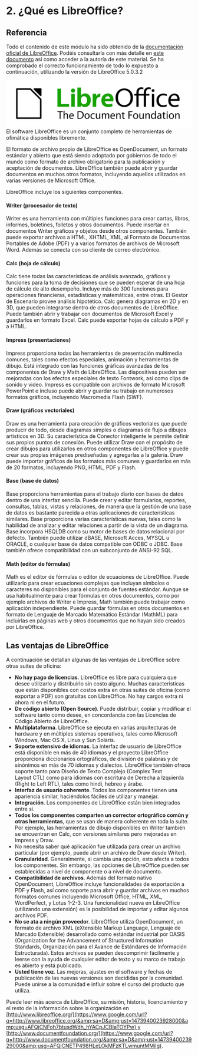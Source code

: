 
# 2. ¿Qué es LibreOffice?

## Referencia

Todo el contenido de este módulo ha sido obtenido de la [documentación oficial de LibreOffice](https://wiki.documentfoundation.org/Documentation/es). Podéis consultarla con más detalle en [este documento](https://wiki.documentfoundation.org/images/b/b9/0100GS3-PrimerosPasosConLibO.pdf) así como acceder a la autoría de este material. Se ha comprobado el correcto funcionamiento de todo lo expuesto a continuación, utilizando la versión de LibreOffice 5.0.3.2 

![](img/image06.png)
El software LibreOffice es un conjunto completo de herramientas de ofimática disponibles libremente.

El formato de archivo propio de LibreOffice es OpenDocument, un formato estándar y abierto que está siendo adoptado por gobiernos de todo el mundo como formato de archivo obligatorio para la publicación y aceptación de documentos. LibreOffice también puede abrir y guardar documentos en muchos otros formatos, incluyendo aquellos utilizados en varias versiones de Microsoft Office.

LibreOffice incluye los siguientes componentes.

#### Writer (procesador de texto)

Writer es una herramienta con múltiples funciones para crear cartas, libros, informes, boletines, folletos y otros documentos. Puede insertar en documentos Writer gráficos y objetos desde otros componentes. También puede exportar archivos a HTML, XHTML, XML, al Formato de Documentos Portables de Adobe (PDF) y a varios formatos de archivos de Microsoft Word. Además se conecta con su cliente de correo electrónico.

#### Calc (hoja de cálculo)

Calc tiene todas las características de análisis avanzado, gráficos y funciones para la toma de decisiones que se pueden esperar de una hoja de cálculo de alto desempeño. Incluye más de 300 funciones para operaciones financieras, estadísticas y matemáticas, entre otras. El Gestor de Escenario provee análisis hipotético. Calc genera diagramas en 2D y en 3D, que pueden integrarse dentro de otros documentos de LibreOffice. Puede también abrir y trabajar con documentos de Microsoft Excel y guardarlos en formato Excel. Calc puede exportar hojas de cálculo a PDF y a HTML.

#### Impress (presentaciones)

Impress proporciona todas las herramientas de presentación multimedia comunes, tales como efectos especiales, animación y herramientas de dibujo. Está integrado con las funciones gráficas avanzadas de los componentes de Draw y Math de LibreOffice. Las diapositivas pueden ser mejoradas con los efectos especiales de texto Fontwork, así como clips de sonido y video. Impress es compatible con archivos de formato Microsoft PowerPoint e incluso puede abrir y guardar su trabajo en numerosos formatos gráficos, incluyendo Macromedia Flash (SWF).

#### Draw (gráficos vectoriales)

Draw es una herramienta para creación de gráficos vectoriales que puede producir de todo, desde diagramas simples o diagramas de flujo a dibujos artísticos en 3D. Su característica de Conector inteligente le permite definir sus propios puntos de conexión. Puede utilizar Draw con el propósito de crear dibujos para utilizarlos en otros componentes de LibreOffice y puede crear sus propias imágenes prediseñadas y agregarlas a la galería. Draw puede importar gráficos de los formatos más comunes y guardarlos en más de 20 formatos, incluyendo PNG, HTML, PDF y Flash.

#### Base (base de datos)

Base proporciona herramientas para el trabajo diario con bases de datos dentro de una interfaz sencilla. Puede crear y editar formularios, reportes, consultas, tablas, vistas y relaciones, de manera que la gestión de una base de datos es bastante parecida a otras aplicaciones de características similares. Base proporciona varias características nuevas, tales como la habilidad de analizar y editar relaciones a partir de la vista de un diagrama. Base incorpora HSQLDB como su motor de bases de datos relacional por defecto. También puede utilizar dBASE, Microsoft Acces, MYSQL u ORACLE, o cualquier base de datos compatible con ODBC o JDBC. Base también ofrece compatibilidad con un subconjunto de ANSI-92 SQL.

#### Math (editor de fórmulas)

Math es el editor de fórmulas o editor de ecuaciones de LibreOffice. Puede utilizarlo para crear ecuaciones complejas que incluyan símbolos o caracteres no disponibles para el conjunto de fuentes estándar. Aunque se usa habitualmente para crear fórmulas en otros documentos, como por ejemplo archivos de Writer e Impress, Math también puede trabajar como aplicación independiente. Puede guardar fórmulas en otros documentos en formato de Lenguaje de Marcado Matemático Estándar (MathML) para incluirlas en páginas web y otros documentos que no hayan sido creados por LibreOffice.



## Las ventajas de LibreOffice

A continuación se detallan algunas de las ventajas de LibreOffice sobre otras suites de oficina:

- **No hay pago de licencias**. LibreOffice es libre para cualquiera que desee utilizarlo y distribuirlo sin costo alguno. Muchas características que están disponibles con costos extra en otras suites de oficina (como exportar a PDF) son gratuitas con LibreOffice. No hay cargos extra ni ahora ni en el futuro.
- **De código abierto (Open Source)**. Puede distribuir, copiar y modificar el software tanto como desee, en concordancia con las Licencias de Código Abierto de LibreOffice.
- **Multiplataforma**. LibreOffice se ejecuta en varias arquitecturas de hardware y en múltiples sistemas operativos, tales como Microsoft Windows, Mac OS X, Linux y Sun Solaris.
- **Soporte extensivo de idiomas**. La interfaz de usuario de LibreOffice está disponible en más de 40 idiomas y el proyecto LibreOffice proporciona diccionarios ortográficos, de división de palabras y de sinónimos en más de 70 idiomas y dialectos. LibreOffice también ofrece soporte tanto para Diseño de Texto Complejo (Complex Text Layout CTL) como para idiomas con escritura de Derecha a Izquierda (Right to Left RTL), tales como hindi, hebreo y árabe.
- **Interfaz de usuario coherente**. Todos los componentes tienen una apariencia similar, haciéndolos fáciles de utilizar y manejar.
- **Integración**. Los componentes de LibreOffice están bien integrados entre sí.
- **Todos los componentes comparten un corrector ortográfico común y otras herramientas**, que se usan de manera coherente en toda la suite. Por ejemplo, las herramientas de dibujo disponibles en Writer también se encuentran en Calc, con versiones similares pero mejoradas en Impress y Draw.
- No necesita saber qué aplicación fue utilizada para crear un archivo particular (por ejemplo, puede abrir un archivo de Draw desde Writer).
- **Granularidad**. Generalmente, si cambia una opción, esto afecta a todos los componentes. Sin embargo, las opciones de LibreOffice pueden ser establecidas a nivel de componente o a nivel de documento.
- **Compatibilidad de archivos**. Además del formato nativo OpenDocument, LibreOffice incluye funcionalidades de exportación a PDF y Flash, así como soporte para abrir y guardar archivos en muchos formatos comunes incluyendo Microsoft Office, HTML, XML, WordPerfect, y Lotus 1-2-3. Una funcionalidad nueva en LibreOffice (utilizando una extensión) es la posibilidad de importar y editar algunos archivos PDF.
- **No se ata a ningún proveedor**. LibreOffice utiliza OpenDocument, un formato de archivo XML (eXtensible Markup Language, Lenguaje de Marcado Extensible) desarrollado como estándar industrial por OASIS (Organization for the Advancement of Structured Information Standards, Organización para el Avance de Estándares de Información Estructurada). Estos archivos se pueden descomprimir fácilmente y leerse con la ayuda de cualquier editor de texto y su marco de trabajo es abierto y está publicado.
- **Usted tiene voz**. Las mejoras, ajustes en el software y fechas de publicación de las nuevas versiones son decididas por la comunidad. Puede unirse a la comunidad e influir sobre el curso del producto que utiliza.

Puede leer más acerca de LibreOffice, su misión, historia, licenciamiento y el resto de la información sobre la organización en [http://www.libreoffice.org/](https://www.google.com/url?q=http://www.libreoffice.org/&amp;sa=D&amp;ust=1473940023928000&amp;usg=AFQjCNFoh7btusdWdh_hYACpJCBIaTOYPw) y [http://www.documentfoundation.org/](https://www.google.com/url?q=http://www.documentfoundation.org/&amp;sa=D&amp;ust=1473940023929000&amp;usg=AFQjCNETP498HLeLOkMFzKTLwmuntMMiIg).



## 

